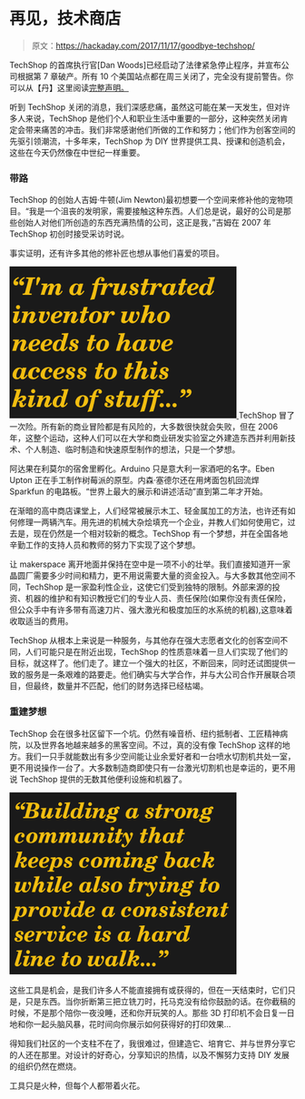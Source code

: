 # 再见，技术商店

> 原文：<https://hackaday.com/2017/11/17/goodbye-techshop/>

TechShop 的首席执行官[Dan Woods]已经启动了法律紧急停止程序，并宣布公司根据第 7 章破产。所有 10 个美国站点都在周三关闭了，完全没有提前警告。你可以从【丹】这里阅读[完整声明。](https://makezine.com/2017/11/15/techshop-closes-doors-files-bankruptcy/)

听到 TechShop 关闭的消息，我们深感悲痛，虽然这可能在某一天发生，但对许多人来说，TechShop 是他们个人和职业生活中重要的一部分，这种突然关闭肯定会带来痛苦的冲击。我们非常感谢他们所做的工作和努力；他们作为创客空间的先驱引领潮流，十多年来，TechShop 为 DIY 世界提供工具、授课和创造机会，这些在今天仍然像在中世纪一样重要。

### 带路

TechShop 的创始人吉姆·牛顿(Jim Newton)最初想要一个空间来修补他的宠物项目。“我是一个沮丧的发明家，需要接触这种东西。人们总是说，最好的公司是那些创始人对他们所创造的东西充满热情的公司，这正是我，”吉姆在 2007 年 TechShop 初创时接受采访时说。

事实证明，还有许多其他的修补匠也想从事他们喜爱的项目。

[![](img/b594524f697274c77606ac7949b42cbe.png) ](https://hackaday.com/wp-content/uploads/2017/11/quote-frustrated-inventor-needs-access.png) TechShop 冒了一次险。所有新的商业冒险都是有风险的，大多数很快就会失败，但在 2006 年，这整个运动，这种人们可以在大学和商业研发实验室之外建造东西并利用新技术、个人制造、临时制造和快速原型制作的想法，只是一个梦想。

阿达果在利莫尔的宿舍里孵化。Arduino 只是意大利一家酒吧的名字。Eben Upton 正在手工制作树莓派的原型。内森·塞德尔还在用烤面包机回流焊 Sparkfun 的电路板。“世界上最大的展示和讲述活动”直到第二年才开始。

在渐暗的高中商店课堂上，人们经常被展示木工、轻金属加工的方法，也许还有如何修理一两辆汽车。用先进的机械大杂烩填充一个企业，并教人们如何使用它，过去是，现在仍然是一个相对较新的概念。TechShop 有一个梦想，并在全国各地辛勤工作的支持人员和教师的努力下实现了这个梦想。

让 makerspace 离开地面并保持在空中是一项不小的壮举。我们直接知道开一家晶圆厂需要多少时间和精力，更不用说需要大量的资金投入。与大多数其他空间不同，TechShop 是一家盈利性企业，这使它们受到独特的限制。外部来源的投资、机器的维护和有知识教授它们的专业人员、责任保险(如果你没有责任保险，但公众手中有许多带有高速刀片、强大激光和极度加压的水系统的机器),这意味着收取适当的费用。

TechShop 从根本上来说是一种服务，与其他存在强大志愿者文化的创客空间不同，人们可能只是在附近出现，TechShop 的性质意味着一旦人们实现了他们的目标，就这样了。他们走了。建立一个强大的社区，不断回来，同时还试图提供一致的服务是一条艰难的路要走。他们确实与大学合作，并与大公司合作开展联合项目，但最终，数量并不匹配，他们的财务选择已经枯竭。

### 重建梦想

TechShop 会在很多社区留下一个坑。仍然有噪音桥、纽约抵制者、工匠精神病院，以及世界各地越来越多的黑客空间。不过，真的没有像 TechShop 这样的地方。我们一只手就能数出有多少空间能让业余爱好者和一台喷水切割机共处一室，更不用说操作一台了。大多数制造商即使只有一台激光切割机也是幸运的，更不用说 TechShop 提供的无数其他便利设施和机器了。

![](img/2c6d97ebbeba644695be1e097c63209e.png)

这些工具是机会，是我们许多人不能直接拥有或获得的，但在一天结束时，它们只是，只是东西。当你折断第三把立铣刀时，托马克没有给你鼓励的话。在你截稿的时候，不是那个陪你一夜没睡，还和你开玩笑的人。那些 3D 打印机不会日复一日地和你一起头脑风暴，花时间向你展示如何获得好的打印效果…

得知我们社区的一个支柱不在了，我很难过，但建造它、培育它、并与世界分享它的人还在那里。对设计的好奇心，分享知识的热情，以及不懈努力支持 DIY 发展的组织仍然在燃烧。

工具只是火种，但每个人都带着火花。